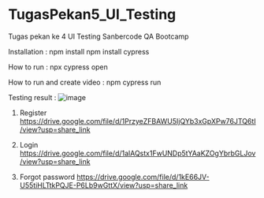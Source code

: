 # TugasPekan5_UI_Testing
Tugas pekan ke 4 UI Testing Sanbercode QA Bootcamp

Installation :
npm install
npm install cypress

How to run :
npx cypress open

How to run and create video :
npm cypress run

Testing result :
![image](https://user-images.githubusercontent.com/37176564/205238795-3ef1c5bd-c94b-4340-8f98-ac1a1cb86c59.png)

1. Register
https://drive.google.com/file/d/1PrzyeZFBAWU5IjQYb3xGpXPw76JTQ6tI/view?usp=share_link

2. Login
https://drive.google.com/file/d/1alAQstx1FwUNDp5tYAaKZOgYbrbGLJov/view?usp=share_link

3. Forgot password
https://drive.google.com/file/d/1kE66JV-U55tiHLTtkPQJE-P6Lb9wGttX/view?usp=share_link
